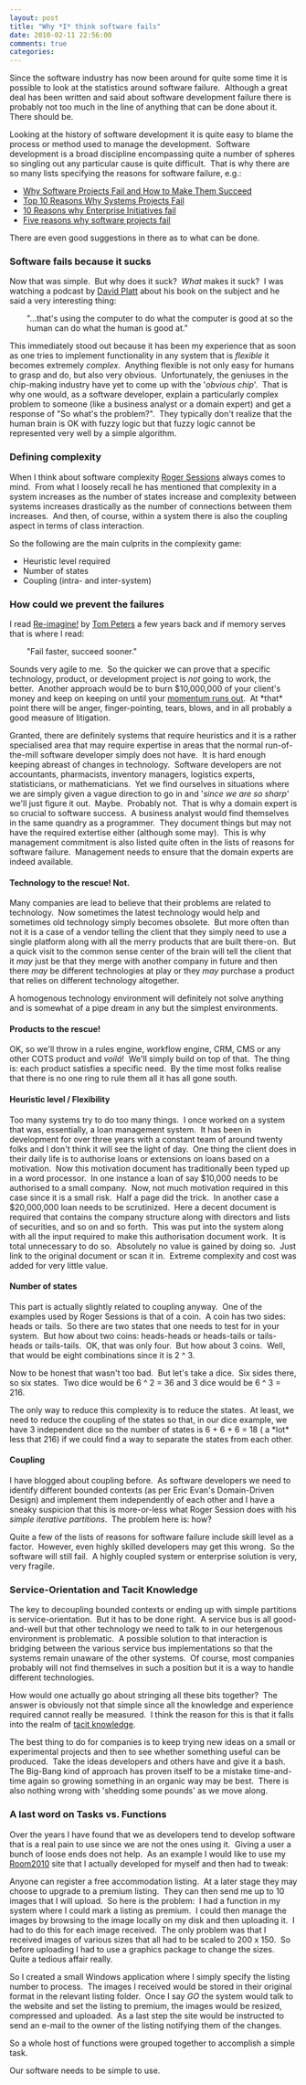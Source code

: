 ```yaml
---
layout: post
title: "Why *I* think software fails"
date: 2010-02-11 22:56:00
comments: true
categories: 
---
```


<p>Since the software industry has now been around for quite some time it is possible to look at the statistics around software failure.&nbsp; Although a great deal has been written and said about software development failure there is probably not too much in the line of anything that can be done about it.&nbsp; There should be.</p>
<p>Looking at the history of software development it is quite easy to blame the process or method used to manage the development.&nbsp; Software development is a broad discipline encompassing quite a number of spheres so singling out any particular cause is quite difficult.&nbsp; That is why there are so many lists specifying the reasons for software failure, e.g.:</p>
<ul>
<li><a href="http://www.projectsmart.co.uk/why-software-projects-fail.html">Why Software Projects Fail and How to Make Them Succeed</a></li>
<li><a href="http://www.hks.harvard.edu/m-rcbg/ethiopia/Publications/Top%2010%20Reasons%20Why%20Systems%20Projects%20Fail.pdf">Top 10 Reasons Why Systems Projects Fail</a></li>
<li><a href="http://it.toolbox.com/blogs/madgreek/10-reasons-why-enterprise-initiatives-fail-24082">10 Reasons why Enterprise Initiatives fail</a></li>
<li><a href="http://www.computerworld.com/s/article/71209/Why_Projects_Fail">Five reasons why software projects fail</a></li>
</ul>
<p>There are even good suggestions in there as to what can be done.</p>
<h3>Software fails because it sucks</h3>
<p>Now that was simple.&nbsp; But why does it suck?&nbsp; <em>What</em> makes it suck?&nbsp; I was watching a podcast by <a href="http://www.suckbusters.com/">David Platt</a> about his book on the subject and he said a very interesting thing:</p>
<p style="padding-left: 30px;">"...that's using the computer to do what the computer is good at so the human can do what the human is good at."</p>
<p>This immediately stood out because it has been my experience that as soon as one tries to implement functionality in any system that is <em>flexible</em> it becomes extremely <em>complex</em>.&nbsp; Anything flexible is not only easy for humans to grasp and do, but also very obvious.&nbsp; Unfortunately, the geniuses in the chip-making industry have yet to come up with the '<em>obvious chip</em>'.&nbsp; That is why one would, as a software developer, explain a particularly complex problem to someone (like a business analyst or a domain expert) and get a response of "So what's the problem?".&nbsp; They typically don't realize that the human brain is OK with fuzzy logic but that fuzzy logic cannot be represented very well by a simple algorithm.</p>
<h3>Defining complexity</h3>
<p>When I think about software complexity <a href="http://www.objectwatch.com/">Roger Sessions</a> always comes to mind.&nbsp; From what I loosely recall he has mentioned that complexity in a system increases as the number of states increase and complexity between systems increases drastically as the number of connections between them increases.&nbsp; And then, of course, within a system there is also the coupling aspect in terms of class interaction.</p>
<p>So the following are the main culprits in the complexity game:</p>
<ul>
<li>Heuristic level required</li>
<li>Number of states</li>
<li>Coupling (intra- and inter-system)</li>
</ul>
<h3>How could we prevent the failures</h3>
<p>I read <a href="http://www.tompeters.com/reimagine/">Re-imagine!</a> by <a href="http://www.tompeters.com/">Tom Peters</a> a few years back and if memory serves that is where I read:</p>
<p style="padding-left: 30px;">"Fail faster, succeed sooner."</p>
<p>Sounds very agile to me.&nbsp; So the quicker we can prove that a specific technology, product, or development project is <em>not</em> going to work, the better.&nbsp; Another approach would be to burn $10,000,000 of your client's money and keep on keeping on until your <a href="http://www.artima.com/weblogs/viewpost.jsp?thread=51769">momentum runs out</a>.&nbsp; At *that* point there will be anger, finger-pointing, tears, blows, and in all probably a good measure of litigation.</p>
<p>Granted, there are definitely systems that require heuristics and it  is a rather specialised area that may require expertise in areas that  the normal run-of-the-mill software developer simply does not have.&nbsp; It  is hard enough keeping abreast of changes in technology.&nbsp; Software  developers are not accountants, pharmacists, inventory managers,  logistics experts, statisticians, or mathematicians.&nbsp; Yet we find  ourselves in situations where we are simply given a vague direction to  go in and '<em>since we are so sharp</em>' we'll just figure it out.&nbsp;  Maybe.&nbsp; Probably not.&nbsp; That is why a domain expert is so crucial to  software success.&nbsp; A business analyst would find themselves in the same  quandry as a programmer.&nbsp; They document things but may not have the  required extertise either (although some may).&nbsp; This is why management commitment is also listed quite often in the lists of reasons for software failure.&nbsp; Management needs to ensure that the domain experts are indeed available.</p>
<h4>Technology to the rescue! Not.</h4>
<p>Many companies are lead to believe that their problems are related to technology.&nbsp; Now sometimes the latest technology would help and sometimes old technology simply becomes obsolete.&nbsp; But more often than not it is a case of a vendor telling the client that they simply need to use a single platform along with all the merry products that are built there-on.&nbsp; But a quick visit to the common sense center of the brain will tell the client that it <em>may</em> just be that they merge with another company in future and then there <em>may</em> be different technologies at play or they <em>may </em>purchase a product that relies on different technology altogether.</p>
<p>A homogenous technology environment will definitely not solve anything and is somewhat of a pipe dream in any but the simplest environments.</p>
<h4>Products to the rescue!</h4>
<p>OK, so we'll throw in a rules engine, workflow engine, CRM, CMS or any other COTS product and <em>voil&aacute;</em>!&nbsp; We'll simply build on top of that.&nbsp; The thing is: each product satisfies a specific need.&nbsp; By the time most folks realise that there is no one ring to rule them all it has all gone south.</p>
<h4>Heuristic level / Flexibility<br /></h4>
<p>Too many systems try to do too many things.&nbsp; I once worked on a system that was, essentially, a loan management system.&nbsp; It has been in development for over three years with a constant team of around twenty folks and I don't think it will see the light of day.&nbsp; One thing the client does in their daily life is to authorise loans or extensions on loans based on a motivation.&nbsp; Now this motivation document has traditionally been typed up in a word processor.&nbsp; In one instance a loan of say $10,000 needs to be authorised to a small company.&nbsp; Now, not much motivation required in this case since it is a small risk.&nbsp; Half a page did the trick.&nbsp; In another case a $20,000,000 loan needs to be scrutinized.&nbsp; Here a decent document is required that contains the company structure along with directors and lists of securities, and so on and so forth.&nbsp; This was put into the system along with all the input required to make this authorisation document work.&nbsp; It is total unnecessary to do so.&nbsp; Absolutely no value is gained by doing so.&nbsp; Just link to the original document or scan it in.&nbsp; Extreme complexity and cost was added for very little value.</p>
<h4>Number of states</h4>
<p>This part is actually slightly related to coupling anyway.&nbsp; One of the examples used by Roger Sessions is that of a coin.&nbsp; A coin has two sides: heads or tails.&nbsp; So there are two states that one needs to test for in your system.&nbsp; But how about two coins: heads-heads or heads-tails or tails-heads or tails-tails.&nbsp; OK, that was only four.&nbsp; But how about 3 coins.&nbsp; Well, that would be eight combinations since it is 2 ^ 3.</p>
<p>Now to be honest that wasn't too bad.&nbsp; But let's take a dice.&nbsp; Six sides there, so six states.&nbsp; Two dice would be 6 ^ 2 = 36 and 3 dice would be 6 ^ 3 = 216.</p>
<p>The only way to reduce this complexity is to reduce the states.&nbsp; At least, we need to reduce the coupling of the states so that, in our dice example, we have 3 independent dice so the number of states is 6 + 6 + 6 = 18 ( a *lot* less that 216) if we could find a way to separate the states from each other.</p>
<h4>Coupling</h4>
<p>I have blogged about coupling before.&nbsp; As software developers we need to identify different bounded contexts (as per Eric Evan's Domain-Driven Design) and implement them independently of each other and I have a sneaky suspicion that this is more-or-less what Roger Session does with his <em>simple iterative partitions</em>.&nbsp; The problem here is: how?</p>
<p>Quite a few of the lists of reasons for software failure include skill level as a factor.&nbsp; However, even highly skilled developers may get this wrong.&nbsp; So the software will still fail.&nbsp; A highly coupled system or enterprise solution is very, very fragile.</p>
<h3>Service-Orientation and Tacit Knowledge</h3>
<p>The key to decoupling bounded contexts or ending up with simple partitions is service-orientation.&nbsp; But it has to be done right.&nbsp; A service bus is all good-and-well but that other technology we need to talk to in our hetergenous environment is problematic.&nbsp; A possible solution to that interaction is bridging between the various service bus implementations so that the systems remain unaware of the other systems.&nbsp; Of course, most companies probably will not find themselves in such a position but it is a way to handle different technologies.</p>
<p>How would one actually go about stringing all these bits together?&nbsp; The answer is obviously not that simple since all the knowledge and experience required cannot really be measured.&nbsp; I think the reason for this is that it falls into the realm of <a href="http://en.wikipedia.org/wiki/Tacit_knowledge">tacit knowledge</a>.</p>
<p>The best thing to do for companies is to keep trying new ideas on a small or experimental projects and then to see whether something useful can be produced.&nbsp; Take the ideas developers and others have and give it a bash.&nbsp; The Big-Bang kind of approach has proven itself to be a mistake time-and-time again so growing something in an organic way may be best.&nbsp; There is also nothing wrong with 'shedding some pounds' as we move along.</p>
<h3>A last word on Tasks vs. Functions<br /></h3>
<p>Over the years I have found that we as developers tend to develop software that is a real pain to use since we are not the ones using it.&nbsp; Giving a user a bunch of loose ends does not help.&nbsp; As an example I would like to use my <a href="http://www.room2010.co.za">Room2010</a> site that I actually developed for myself and then had to tweak:</p>
<p>Anyone can register a free accommodation listing.&nbsp; At a later stage they may choose to upgrade to a premium listing.&nbsp; They can then send me up to 10 images that I will upload.&nbsp; So here is the problem:&nbsp; I had a function in my system where I could mark a listing as premium.&nbsp; I could then manage the images by browsing to the image locally on my disk and then uploading it.&nbsp; I had to do this for each image received.&nbsp; The only problem was that I received images of various sizes that all had to be scaled to 200 x 150.&nbsp; So before uploading I had to use a graphics package to change the sizes.&nbsp; Quite a tedious affair really.&nbsp;</p>
<p>So I created a small Windows application where I simply specify the listing number to process.&nbsp; The images I received would be stored in their original format in the relevant listing folder.&nbsp; Once I say <em>GO</em> the system would talk to the website and set the listing to premium, the images would be resized, compressed and uploaded.&nbsp; As a last step the site would be instructed to send an e-mail to the owner of the listing notifying them of the changes.</p>
<p>So a whole host of functions were grouped together to accomplish a simple task.</p>
<p>Our software needs to be simple to use.</p>